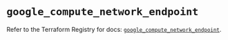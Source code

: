 # `google_compute_network_endpoint`

Refer to the Terraform Registry for docs: [`google_compute_network_endpoint`](https://registry.terraform.io/providers/hashicorp/google/6.44.0/docs/resources/compute_network_endpoint).
